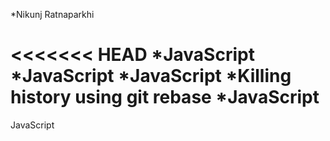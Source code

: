 *Nikunj Ratnaparkhi

<<<<<<< HEAD
*JavaScript
*JavaScript
*JavaScript
*Killing history using git rebase
*JavaScript
=======

JavaScript
